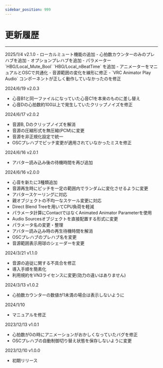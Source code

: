 ```yaml
---
sidebar_position: 999
---
```


# 更新履歴
<hr/>
2025/1/4 v2.1.0
- ローカルミュート機能の追加
- 心拍数カウンターのみのプレハブを追加
- オプションプレハブを追加
- パラメーター `HBG/Local_Mute_Bool` `HBG/Local_nBeatTime` を追加
- アニメーターをマニュアルとOSCで共通化
- 音源範囲の変化を線形に修正
- `VRC Animator Play Audio` コンポーネントが正しく動作していなかったのを修正

2024/6/19 v2.0.3
- 心音B1と同一ファイルになっていた心音C1を本来のものに差し替え
- 心音Dの心拍数約100以上で発生していたクリップノイズを修正

2024/6/17 v2.0.2
- 音源B, Dのクリップノイズを解消
- 音源の圧縮形式を無圧縮(PCM)に変更
- 音源を非正規化設定で統一
- OSCプレハブでピッチ変更が適用されていなかったミスを修正

2024/6/16 v2.0.1
- アバター読み込み後の待機時間を再び追加

2024/6/16 v2.0.0
- 心音を新たに3種類追加
- 音源再生時にピッチを一定の範囲内でランダムに変化させるように変更
- アバタースケーリングに対応
- 親オブジェクトの不均一なスケール変更に対応
- Direct Blend Treeを用いてCPU負荷を軽減
- パラメータ計算にContactではなくAnimated Animator Parameterを使用
- Audio Sourcesオブジェクトを直接配置する形式に変更
- パラメータ名の変更・整理
- アバター読み込み時の再生待機時間を解消
- OSCプレハブのプレハブ名を変更
- 音源範囲表示用球のシェーダーを変更

2024/3/21 v1.1.0
- 音源の追従に関する不具合を修正
- 導入手順を簡素化
- 利用規約をVN3ライセンスに変更(効力の違いはありません)

2024/3/13 v1.0.2
- 心拍数カウンターの数値が1未満の場合は表示しないように

2024/1/10
- マニュアルを修正

2023/12/13 v1.0.1
- 心拍数が0の時にアニメーションがおかしくなっていたバグを修正
- OSCプレハブの自動制御切り替え状態を保存しないように変更

2023/12/10 v1.0.0
- 初期リリース